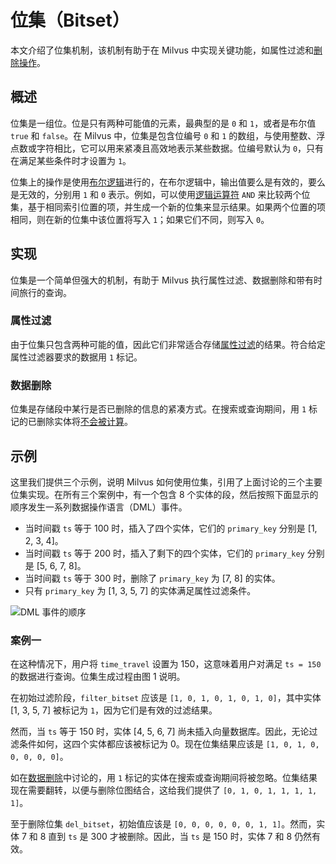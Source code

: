 # 位集（Bitset）

本文介绍了位集机制，该机制有助于在 Milvus 中实现关键功能，如属性过滤和[删除操作](https://milvus.io/blog/2022-02-07-how-milvus-deletes-streaming-data-in-distributed-cluster.md)。

## 概述

位集是一组位。位是只有两种可能值的元素，最典型的是 `0` 和 `1`，或者是布尔值 `true` 和 `false`。在 Milvus 中，位集是包含位编号 `0` 和 `1` 的数组，与使用整数、浮点数或字符相比，它可以用来紧凑且高效地表示某些数据。位编号默认为 `0`，只有在满足某些条件时才设置为 `1`。

位集上的操作是使用[布尔逻辑](boolean.md)进行的，在布尔逻辑中，输出值要么是有效的，要么是无效的，分别用 `1` 和 `0` 表示。例如，可以使用[逻辑运算符](https://milvus.io/docs/v2.1.x/boolean.md#Logical-operators) `AND` 来比较两个位集，基于相同索引位置的项，并生成一个新的位集来显示结果。如果两个位置的项相同，则在新的位集中该位置将写入 `1`；如果它们不同，则写入 `0`。

## 实现

位集是一个简单但强大的机制，有助于 Milvus 执行属性过滤、数据删除和带有时间旅行的查询。

### 属性过滤

由于位集只包含两种可能的值，因此它们非常适合存储[属性过滤](https://milvus.io/docs/v2.1.x/hybridsearch.md)的结果。符合给定属性过滤器要求的数据用 `1` 标记。

### 数据删除

位集是存储段中某行是否已删除的信息的紧凑方式。在搜索或查询期间，用 `1` 标记的已删除实体将[不会被计算](https://milvus.io/blog/deleting-data-in-milvus.md)。

## 示例

这里我们提供三个示例，说明 Milvus 如何使用位集，引用了上面讨论的三个主要位集实现。在所有三个案例中，有一个包含 8 个实体的段，然后按照下面显示的顺序发生一系列数据操作语言（DML）事件。

- 当时间戳 `ts` 等于 100 时，插入了四个实体，它们的 `primary_key` 分别是 [1, 2, 3, 4]。
- 当时间戳 `ts` 等于 200 时，插入了剩下的四个实体，它们的 `primary_key` 分别是 [5, 6, 7, 8]。
- 当时间戳 `ts` 等于 300 时，删除了 `primary_key` 为 [7, 8] 的实体。
- 只有 `primary_key` 为 [1, 3, 5, 7] 的实体满足属性过滤条件。

![DML 事件的顺序](/bitset_0.svg "DML 事件的顺序。")

### 案例一

在这种情况下，用户将 `time_travel` 设置为 150，这意味着用户对满足 `ts = 150` 的数据进行查询。位集生成过程由图 1 说明。

在初始过滤阶段，`filter_bitset` 应该是 `[1, 0, 1, 0, 1, 0, 1, 0]`，其中实体 [1, 3, 5, 7] 被标记为 `1`，因为它们是有效的过滤结果。

然而，当 `ts` 等于 150 时，实体 [4, 5, 6, 7] 尚未插入向量数据库。因此，无论过滤条件如何，这四个实体都应该被标记为 0。现在位集结果应该是 `[1, 0, 1, 0, 0, 0, 0, 0]`。

如在[数据删除](#data-deletion)中讨论的，用 `1` 标记的实体在搜索或查询期间将被忽略。位集结果现在需要翻转，以便与删除位图结合，这给我们提供了 `[0, 1, 0, 1, 1, 1, 1, 1]`。

至于删除位集 `del_bitset`，初始值应该是 `[0, 0, 0, 0, 0, 0, 1, 1]`。然而，实体 7 和 8 直到 `ts` 是 300 才被删除。因此，当 `ts` 是 150 时，实体 7 和 8 仍然有效。
